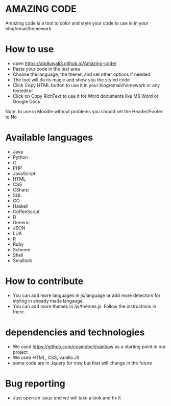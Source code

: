# AMAZING CODE
Amazing code is a tool to color and style your code to use in in your blog/email/homework

# How to use
- open https://abdkayali3.github.io/Amazing-code/
- Paste your code in the text area
- Choose the language, the theme, and set other options if needed
- The tool will do its magic and show you the styled code
- Click Copy HTML button to use it in your blog/email/homework or any texteditor
- Click on Copy RichText to use it for Word documents like MS Word or Google Docs

Note: to use in Moodle without problems you should set the Header/Footer to No

# Available languages
- Java
- Python
- C
- PHP
- JavaScript
- HTML
- CSS
- CSharp
- SQL
- GO
- Haskell
- CoffeeScript
- D
- Generic
- JSON
- LUA
- R
- Ruby
- Scheme
- Shell
- Smalltalk

# How to contribute
- You can add more languages in js/language or add more detectors for styling in already made langauge.
- You can add more themes in /js/themes.js. Follow the instructions in there.


# dependencies and technologies
- We used https://github.com/ccampbell/rainbow as a starting point in our project
- We used HTML, CSS, vanilla JS
- some code are in Jquery for now but that will change in the future

# Bug reporting
- Just open an issue and we will take a look and fix it






